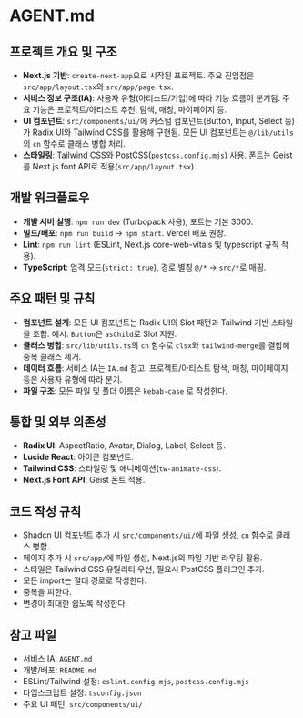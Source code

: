 # AGENT.md

## 프로젝트 개요 및 구조

- **Next.js 기반**: `create-next-app`으로 시작된 프로젝트. 주요 진입점은 `src/app/layout.tsx`와 `src/app/page.tsx`.
- **서비스 정보 구조(IA)**: 사용자 유형(아티스트/기업)에 따라 기능 흐름이 분기됨. 주요 기능은 프로젝트/아티스트 추천, 탐색, 매칭, 마이페이지 등.
- **UI 컴포넌트**: `src/components/ui/`에 커스텀 컴포넌트(Button, Input, Select 등)가 Radix UI와 Tailwind CSS를 활용해 구현됨. 모든 UI 컴포넌트는 `@/lib/utils`의 `cn` 함수로 클래스 병합 처리.
- **스타일링**: Tailwind CSS와 PostCSS(`postcss.config.mjs`) 사용. 폰트는 Geist를 Next.js font API로 적용(`src/app/layout.tsx`).

## 개발 워크플로우

- **개발 서버 실행**: `npm run dev` (Turbopack 사용), 포트는 기본 3000.
- **빌드/배포**: `npm run build` → `npm start`. Vercel 배포 권장.
- **Lint**: `npm run lint` (ESLint, Next.js core-web-vitals 및 typescript 규칙 적용).
- **TypeScript**: 엄격 모드(`strict: true`), 경로 별칭 `@/*` → `src/*`로 매핑.

## 주요 패턴 및 규칙

- **컴포넌트 설계**: 모든 UI 컴포넌트는 Radix UI의 Slot 패턴과 Tailwind 기반 스타일을 조합. 예시: `Button`은 `asChild`로 Slot 지원.
- **클래스 병합**: `src/lib/utils.ts`의 `cn` 함수로 `clsx`와 `tailwind-merge`를 결합해 중복 클래스 제거.
- **데이터 흐름**: 서비스 IA는 `IA.md` 참고. 프로젝트/아티스트 탐색, 매칭, 마이페이지 등은 사용자 유형에 따라 분기.
- **파일 구조**: 모든 파일 및 폴더 이름은 `kebab-case` 로 작성한다.

## 통합 및 외부 의존성

- **Radix UI**: AspectRatio, Avatar, Dialog, Label, Select 등.
- **Lucide React**: 아이콘 컴포넌트.
- **Tailwind CSS**: 스타일링 및 애니메이션(`tw-animate-css`).
- **Next.js Font API**: Geist 폰트 적용.

## 코드 작성 규칙

- Shadcn UI 컴포넌트 추가 시 `src/components/ui/`에 파일 생성, `cn` 함수로 클래스 병합.
- 페이지 추가 시 `src/app/`에 파일 생성, Next.js의 파일 기반 라우팅 활용.
- 스타일은 Tailwind CSS 유틸리티 우선, 필요시 PostCSS 플러그인 추가.
- 모든 import는 절대 경로로 작성한다.
- 중복을 피한다.
- 변경이 최대한 쉽도록 작성한다.

## 참고 파일

- 서비스 IA: `AGENT.md`
- 개발/배포: `README.md`
- ESLint/Tailwind 설정: `eslint.config.mjs`, `postcss.config.mjs`
- 타입스크립트 설정: `tsconfig.json`
- 주요 UI 패턴: `src/components/ui/`

